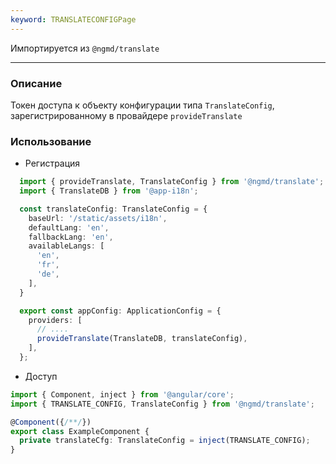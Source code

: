 ```yaml
---
keyword: TRANSLATECONFIGPage
---
```


Импортируется из `@ngmd/translate`

---

### Описание

Токен доступа к объекту конфигурации типа `TranslateConfig`, зарегистрированному в провайдере `provideTranslate`

### Использование


 - Регистрация

  ```ts name="app.config.ts"
    import { provideTranslate, TranslateConfig } from '@ngmd/translate';
    import { TranslateDB } from '@app-i18n';

    const translateConfig: TranslateConfig = {
      baseUrl: '/static/assets/i18n',
      defaultLang: 'en',
      fallbackLang: 'en',
      availableLangs: [
        'en',
        'fr',
        'de',
      ],
    }

    export const appConfig: ApplicationConfig = {
      providers: [
        // ....
        provideTranslate(TranslateDB, translateConfig),
      ],
    };
  ```

  - Доступ

  ```ts {2,6}
  import { Component, inject } from '@angular/core';
  import { TRANSLATE_CONFIG, TranslateConfig } from '@ngmd/translate';

  @Component({/**/})
  export class ExampleComponent {
    private translateCfg: TranslateConfig = inject(TRANSLATE_CONFIG);
  }
  ```